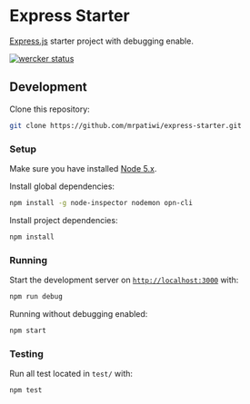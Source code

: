 # Express Starter

[Express.js](http://expressjs.com/) starter project with debugging enable.

[![wercker status](https://app.wercker.com/status/e19712109472ff03b1d2da2b6409c2af/s "wercker status")](https://app.wercker.com/project/bykey/e19712109472ff03b1d2da2b6409c2af)

## Development

Clone this repository:

```sh
git clone https://github.com/mrpatiwi/express-starter.git
```

### Setup

Make sure you have installed [Node 5.x](https://nodejs.org/en/).

Install global dependencies:

```sh
npm install -g node-inspector nodemon opn-cli
```

Install project dependencies:

```sh
npm install
```

### Running

Start the development server on [`http://localhost:3000`](http://localhost:3000/) with:

```sh
npm run debug
```

Running without debugging enabled:

```sh
npm start
```

### Testing

Run all test located in `test/` with:

```sh
npm test
```
